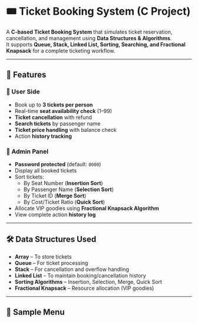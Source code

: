 # 🎟️ Ticket Booking System (C Project)

A **C-based Ticket Booking System** that simulates ticket reservation, cancellation, and management using **Data Structures & Algorithms**.  
It supports **Queue, Stack, Linked List, Sorting, Searching, and Fractional Knapsack** for a complete ticketing workflow.

---

## 🚀 Features

### 👤 User Side
- Book up to **3 tickets per person**
- Real-time **seat availability check** (1–99)
- **Ticket cancellation** with refund
- **Search tickets** by passenger name
- **Ticket price handling** with balance check
- Action **history tracking**

### 🔑 Admin Panel
- **Password protected** (default: `0000`)
- Display all booked tickets
- Sort tickets:
  - By Seat Number (**Insertion Sort**)
  - By Passenger Name (**Selection Sort**)
  - By Ticket ID (**Merge Sort**)
  - By Cost/Ticket Ratio (**Quick Sort**)
- Allocate VIP goodies using **Fractional Knapsack Algorithm**
- View complete action **history log**

---

## 🛠️ Data Structures Used
- **Array** – To store tickets
- **Queue** – For ticket processing
- **Stack** – For cancellation and overflow handling
- **Linked List** – To maintain booking/cancellation history
- **Sorting Algorithms** – Insertion, Selection, Merge, Quick Sort
- **Fractional Knapsack** – Resource allocation (VIP goodies)

---

## 📸 Sample Menu

